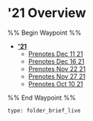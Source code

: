 # '21 Overview

%% Begin Waypoint %%

* **['21]('21.md)**
  * [Prenotes Dec 11 21](Prenotes%20Dec%2011%2021.md)
  * [Prenotes Dec 16 21](Prenotes%20Dec%2016%2021.md)
  * [Prenotes Nov 22 21](Prenotes%20Nov%2022%2021.md)
  * [Prenotes Nov 27 21](Prenotes%20Nov%2027%2021.md)
  * [Prenotes Oct 10 21](Prenotes%20Oct%2010%2021.md)

%% End Waypoint %%

````ccard
type: folder_brief_live
````
